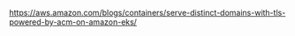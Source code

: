 https://aws.amazon.com/blogs/containers/serve-distinct-domains-with-tls-powered-by-acm-on-amazon-eks/

